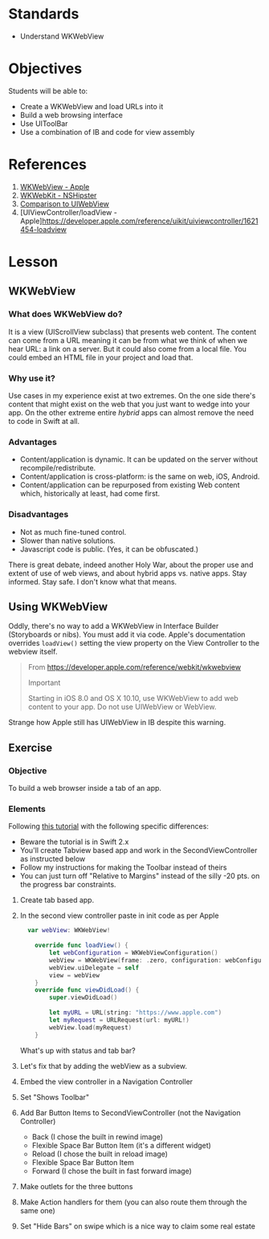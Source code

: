 # Standards

* Understand WKWebView

# Objectives

Students will be able to:

* Create a WKWebView and load URLs into it
* Build a web browsing interface
* Use UIToolBar
* Use a combination of IB and code for view assembly

# References

1. [WKWebView - Apple](https://developer.apple.com/reference/webkit/wkwebview)
2. [WKWebKit - NSHipster](http://nshipster.com/wkwebkit/)
3. [Comparison to UIWebView](http://blog.initlabs.com/post/100113463211/wkwebview-vs-uiwebview)
4. [UIViewController/loadView - Apple]https://developer.apple.com/reference/uikit/uiviewcontroller/1621454-loadview

# Lesson

## WKWebView

### What does WKWebView do?

It is a view (UIScrollView subclass) that presents web content. The content can come from
a URL meaning it can be from what we think of when we hear URL: a link on a server. But
it could also come from a local file. You could embed an HTML file in your project and load
that.

### Why use it?

Use cases in my experience exist at two extremes. On the one side there's content
that might exist on the web that you just want to wedge into your app. On the other extreme
entire _hybrid_ apps can almost remove the need to code in Swift at all. 

### Advantages

* Content/application is dynamic. It can be updated on the server without recompile/redistribute.
* Content/application is cross-platform: is the same on web, iOS, Android.
* Content/application can be repurposed from existing Web content which, historically at least, had come first.

### Disadvantages

* Not as much fine-tuned control.
* Slower than native solutions.
* Javascript code is public. (Yes, it can be obfuscated.)

There is great debate, indeed another Holy War, about the proper use and extent of use of web views, 
and about hybrid apps vs. native apps. Stay informed. Stay safe. I don't know what that means.

## Using WKWebView

Oddly, there's no way to add a WKWebView in Interface Builder (Storyboards or nibs). You must
add it via code. Apple's documentation overrides ```loadView()``` setting the view property on 
the View Controller to the webview itself.

> From https://developer.apple.com/reference/webkit/wkwebview
>
> Important
> 
> Starting in iOS 8.0 and OS X 10.10, use WKWebView to add web content to your app. Do not use UIWebView or WebView.

Strange how Apple still has UIWebView in IB despite this warning.

## Exercise

### Objective

To build a web browser inside a tab of an app.

### Elements

Following [this tutorial](http://www.appcoda.com/webkit-framework-intro/) with the following specific differences:

* Beware the tutorial is in Swift 2.x
* You'll create Tabview based app and work in the SecondViewController as instructed below
* Follow my instructions for making the Toolbar instead of theirs
* You can just turn off "Relative to Margins" instead of the silly -20 pts. on the progress bar constraints.

1. Create tab based app.
1. In the second view controller paste in init code as per Apple

    ```swift
      var webView: WKWebView!
        
        override func loadView() {
            let webConfiguration = WKWebViewConfiguration()
            webView = WKWebView(frame: .zero, configuration: webConfiguration)
            webView.uiDelegate = self
            view = webView
        }
        override func viewDidLoad() {
            super.viewDidLoad()
            
            let myURL = URL(string: "https://www.apple.com")
            let myRequest = URLRequest(url: myURL!)
            webView.load(myRequest)
        }
    ```
    What's up with status and tab bar? 
1. Let's fix that by adding the webView as a subview.
1. Embed the view controller in a Navigation Controller
1. Set "Shows Toolbar"
1. Add Bar Button Items to SecondViewController (not the Navigation Controller)
    * Back (I chose the built in rewind image)
    * Flexible Space Bar Button Item (it's a different widget)
    * Reload (I chose the built in reload image)
    * Flexible Space Bar Button Item
    * Forward (I chose the built in fast forward image)
1. Make outlets for the three buttons
1. Make Action handlers for them (you can also route them through the same one)
1. Set "Hide Bars" on swipe which is a nice way to claim some real estate
